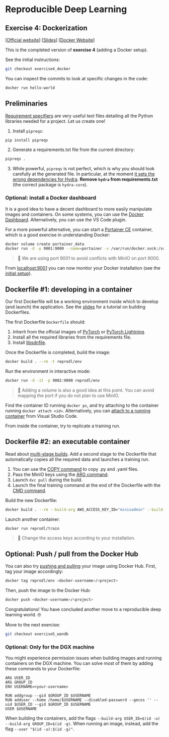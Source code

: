 # Reproducible Deep Learning
## Exercise 4: Dockerization
[[Official website](https://www.sscardapane.it/teaching/reproducibledl/)] [[Slides](https://docs.google.com/presentation/d/1r7SbbajL-UnYHOeY9fQ9YtoJdu9Q70U5M_11E68K1Rg/edit?usp=sharing)] [[Docker Website](http://dvc.org/)]

This is the completed version of **exercise 4** (adding a Docker setup). 

See the initial instructions:

```bash
git checkout exercise4_docker
```

You can inspect the commits to look at specific changes in the code:

```bash
docker run hello-world
```

## Preliminaries

[Requirement specifiers](https://pip.pypa.io/en/stable/cli/pip_install/#requirement-specifiers) are very useful text files detailing all the Python libraries needed for a project. Let us create one!

1. Install `pipreqs`:

```bash
pip install pipreqs
```

2. Generate a requirements.txt file from the current directory:

```bash
pipreqs .
```
3. While powerful, `pipreqs` is not perfect, which is why you should look carefully at the generated file. In particular, at the moment [it sets the wrong dependencies for Hydra](https://github.com/bndr/pipreqs/issues/244). __Remove `hydra` from requirements.txt__ (the correct package is `hydra-core`).

### Optional: install a Docker dashboard

It is a good idea to have a decent dashboard to more easily manipulate images and containers. On some systems, you can use the [Docker Dashboard](https://docs.docker.com/desktop/dashboard/). Alternatively, you can use the VS Code plugin.

For a more powerful alternative, you can start a [Portainer CE](https://documentation.portainer.io/quickstart/) container, which is a good exercise in understanding Docker:

```bash
docker volume create portainer_data
docker run -d -p 9001:9000 --name=portainer -v /var/run/docker.sock:/var/run/docker.sock -v portainer_data:/data portainer/portainer-ce
```

> :speech_balloon: We are using port 9001 to avoid conflicts with MinIO on port 9000.

From [localhost:9001](http://localhost:9001) you can now monitor your Docker installation (see the [initial setup](https://documentation.portainer.io/v2.0/deploy/initial/)).

## Dockerfile \#1: developing in a container

Our first Dockerfile will be a working environment inside which to develop (and launch) the application. See the [slides](https://docs.google.com/presentation/d/1r7SbbajL-UnYHOeY9fQ9YtoJdu9Q70U5M_11E68K1Rg/edit?usp=sharing) for a tutorial on building Dockerfiles.

The first Dockerfile `Dockerfile` should:

1. Inherit from the official images of [PyTorch](https://hub.docker.com/r/pytorch/pytorch) or [PyTorch Lightning](https://hub.docker.com/r/pytorchlightning/pytorch_lightning).
2. Install all the required libraries from the requirements file.
3. Install [libsdnfile](https://packages.debian.org/sid/libsndfile1).

Once the Dockerfile is completed, build the image:

```bash
docker build . --rm -t reprodl/env
```

Run the environment in interactive mode:

```bash
docker run -d -it -p 9002:9000 reprodl/env
```
> :speech_balloon: Adding a volume is also a good idea at this point. You can avoid mapping the port if you do not plan to use MinIO.

Find the container ID running `docker ps`, and try attaching to the container running `docker attach <id>`. Alternatively, you can [attach to a running container](https://code.visualstudio.com/docs/remote/attach-container) from Visual Studio Code.

From inside the container, try to replicate a training run.

## Dockerfile \#2: an executable container

Read about [multi-stage builds](https://docs.docker.com/develop/develop-images/multistage-build/). Add a second stage to the Dockerfile that automatically copies all the required data and launches a training run.

1. You can use the [COPY command](https://docs.docker.com/engine/reference/builder/#copy) to copy .py and .yaml files.
2. Pass the MinIO keys using the [ARG command](https://docs.docker.com/engine/reference/builder/#arg).
3. Launch `dvc pull` during the build.
4. Launch the final training command at the end of the Dockerfile with the [CMD command](https://docs.docker.com/engine/reference/builder/#cmd).

Build the new Dockerfile:

```bash
docker build . --rm --build-arg AWS_ACCESS_KEY_ID="minioadmin" --build-arg AWS_SECRET_ACCESS_KEY="minioadmin" -t reprodl/train
```

Launch another container:

```bash
docker run reprodl/train
```

> :speech_balloon: Change the access keys according to your installation.

## Optional: Push / pull from the Docker Hub

You can also try [pushing and pulling](https://docs.docker.com/docker-hub/) your image using Docker Hub. First, tag your image accordingly:

```bash
docker tag reprodl/env <docker-username>/<project>
```

Then, push the image to the Docker Hub:

```bash
docker push <docker-username>/<project>
```

Congratulations! You have concluded another move to a reproducible deep learning world. :nerd_face:

Move to the next exercise:

```bash
git checkout exercise5_wandb
```

### Optional: Only for the DGX machine

You might experience permission issues when building images and running containers on the DGX machine. You can solve most of them by adding these commands to your Dockerfile:

```docker
ARG USER_ID
ARG GROUP_ID
ENV USERNAME=<your-username>

RUN addgroup --gid $GROUP_ID $USERNAME
RUN adduser --home /home/$USERNAME --disabled-password --gecos '' --uid $USER_ID --gid $GROUP_ID $USERNAME
USER $USERNAME
```

When building the containers, add the flags `--build-arg USER_ID=$(id -u) --build-arg GROUP_ID=$(id -g)`. When running an image, instead, add the flag `--user "$(id -u):$(id -g)"`.
